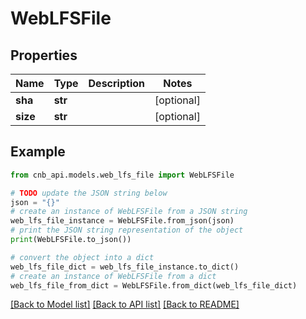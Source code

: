 # WebLFSFile


## Properties

Name | Type | Description | Notes
------------ | ------------- | ------------- | -------------
**sha** | **str** |  | [optional] 
**size** | **str** |  | [optional] 

## Example

```python
from cnb_api.models.web_lfs_file import WebLFSFile

# TODO update the JSON string below
json = "{}"
# create an instance of WebLFSFile from a JSON string
web_lfs_file_instance = WebLFSFile.from_json(json)
# print the JSON string representation of the object
print(WebLFSFile.to_json())

# convert the object into a dict
web_lfs_file_dict = web_lfs_file_instance.to_dict()
# create an instance of WebLFSFile from a dict
web_lfs_file_from_dict = WebLFSFile.from_dict(web_lfs_file_dict)
```
[[Back to Model list]](../README.md#documentation-for-models) [[Back to API list]](../README.md#documentation-for-api-endpoints) [[Back to README]](../README.md)


